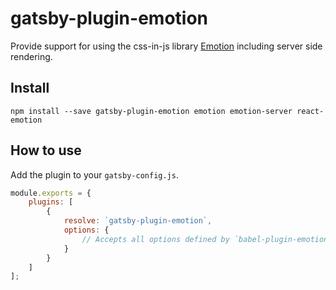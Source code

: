 # gatsby-plugin-emotion

Provide support for using the css-in-js library
[Emotion](https://github.com/emotion-js/emotion) including server side
rendering.

## Install

```
npm install --save gatsby-plugin-emotion emotion emotion-server react-emotion
```

## How to use

Add the plugin to your `gatsby-config.js`.

```js
module.exports = {
    plugins: [
        {
            resolve: `gatsby-plugin-emotion`,
            options: {
                // Accepts all options defined by `babel-plugin-emotion` plugin.
            }
        }
    ]
];
```

